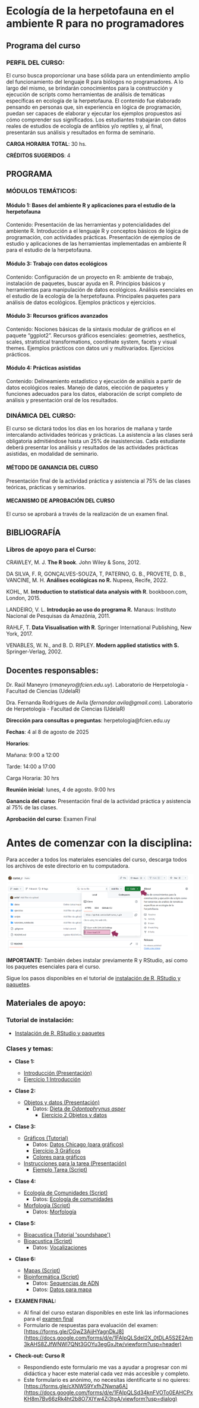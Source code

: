 # Ecología de la herpetofauna en el ambiente R para no programadores

## **Programa del curso**

### **PERFIL DEL CURSO**: 

El curso busca proporcionar una base sólida para un entendimiento amplio del
funcionamiento del lenguaje R para biólogos no programadores. A lo largo del
mismo, se brindarán conocimientos para la construcción y ejecución de scripts
como herramientas de análisis de temáticas específicas en ecología de la
herpetofauna. El contenido fue elaborado pensando en personas que, sin
experiencia en lógica de programación, puedan ser capaces de elaborar y ejecutar
los ejemplos propuestos así cómo comprender sus significados. Los estudiantes
trabajarán con datos reales de estudios de ecología de anfibios y/o reptiles y,
al final, presentarán sus análisis y resultados en forma de seminario.

**CARGA HORARIA TOTAL**: 30 hs.

**CRÉDITOS SUGERIDOS**: 4

## **PROGRAMA**

### **MÓDULOS TEMÁTICOS:**

#### **Módulo 1: Bases del ambiente R y aplicaciones para el estudio de la herpetofauna**

Contenido: Presentación de las herramientas y potencialidades del
ambiente R. Introducción a el lenguaje R y conceptos básicos de lógica de
programación, con actividades prácticas. Presentación de ejemplos de estudio y
aplicaciones de las herramientas implementadas en ambiente R para el estudio de
la herpetofauna.

#### **Módulo 3: Trabajo con datos ecológicos**

Contenido: Configuración de un proyecto en R: ambiente de trabajo,
instalación de paquetes, buscar ayuda en R. Principios básicos y herramientas
para manipulación de datos ecológicos. Análisis esenciales en el estudio de la
ecología de la herpetofauna. Principales paquetes para análisis de datos
ecológicos. Ejemplos prácticos y ejercicios.

#### **Módulo 3: Recursos gráficos avanzados** 

Contenido: Nociones básicas de la sintaxis modular de gráficos en
el paquete “ggplot2”. Recursos gráficos esenciales: geometries, aesthetics,
scales, stratistical transformations, coordinate system, facets y visual themes.
Ejemplos prácticos con datos uni y multivariados. Ejercicios prácticos.

#### **Módulo 4: Prácticas asistidas**

Contenido: Delineamiento estadístico y ejecución de análisis a
partir de datos ecológicos reales. Manejo de datos, elección de paquetes y
funciones adecuados para los datos, elaboración de script completo de análisis y
presentación oral de los resultados.

### **DINÁMICA DEL CURSO:**

El curso se dictará todos los días en los horarios de mañana y tarde
intercalando actividades teóricas y prácticas. La asistencia a las clases será
obligatoria admitiéndose hasta un 25% de inasistencias. Cada estudiante deberá
presentar los análisis y resultados de las actividades prácticas asistidas, en
modalidad de seminario.

#### **MÉTODO DE GANANCIA DEL CURSO**

Presentación final de la actividad práctica y asistencia al 75% de las clases
teóricas, prácticas y seminarios.

#### **MECANISMO DE APROBACIÓN DEL CURSO** 

El curso se aprobará a través de la realización de un examen final.

## **BIBLIOGRAFÍA** 

### **Libros de apoyo para el Curso:**

CRAWLEY, M. J. **The R book**. John Wiley & Sons, 2012.

DA SILVA, F. R, GONÇALVES-SOUZA, T, PATERNO, G. B., PROVETE, D. B., VANCINE, M.
H. **Análises ecológicas no R.** Nupeea, Recife, 2022.

KOHL, M. **Introduction to statistical data analysis with R**. bookboon.com,
London, 2015.

LANDEIRO, V. L. **Introdução ao uso do programa R.** Manaus: Instituto Nacional
de Pesquisas da Amazônia, 2011.

RAHLF, T. **Data Visualisation with R**. Springer International Publishing, New
York, 2017.

VENABLES, W. N., and B. D. RIPLEY. **Modern applied statistics with S.**
Springer-Verlag, 2002. 

## **Docentes responsables**: 

Dr. Raúl Maneyro (*rmaneyro\@fcien.edu.uy*). Laboratorio de Herpetología - Facultad de Ciencias (UdelaR)

Dra. Fernanda Rodrigues de Avila (*fernandar.avila\@gmail.com*). Laboratorio de Herpetología - Facultad de Ciencias (UdelaR)

**Dirección para consultas o preguntas**:
herpetologia\@fcien.edu.uy

**Fechas**: 4 al 8 de agosto de 2025

**Horarios**:

Mañana: 9:00 a 12:00

Tarde: 14:00 a 17:00

Carga Horaria: 30 hrs

**Reunión inicial**: lunes, 4 de agosto. 9:00 hrs

**Ganancia del curso**: Presentación final de la actividad práctica y asistencia al 75% de las clases.

**Aprobación del curso**: Examen Final


# Antes de comenzar con la disciplina:

Para acceder a todos los materiales esenciales del curso, descarga todos los archivos de este directorio en tu computadora.

![Haz clic en el botón 'Code' y después en 'Download ZIP'](download.PNG)

**IMPORTANTE:** También debes instalar previamente R y RStudio, así como los paquetes esenciales para el curso. 

Sigue los pasos disponibles en el tutorial de [instalación de R, RStudio y paquetes](https://avilaf.github.io/00_instalacion.html).


## **Materiales de apoyo:**

### **Tutorial de instalación:**
- [Instalación de R, RStudio y paquetes](https://avilaf.github.io/00_instalacion.html)

### **Clases y temas:**
  
- **Clase 1:**
  -  [Introducción (Presentación)](https://avilaf.github.io/00_slides/curso_r_slides_clase_1.html)
    -  [Ejercício 1 Introducción](ejercicios/ejercicio_1.Rmd)
    
- **Clase 2:**
  - [Objetos y datos (Presentación)](https://avilaf.github.io/00_slides/curso_r_slides_clase_2.html)
    - Datos: [Dieta de *Odontophrynus asper*](datos/dados_odonto.csv)
      - [Ejercício 2 Objetos y datos](ejercicios/ejercicio_2.Rmd)
      
- **Clase 3:**
  - [Gráficos (Tutorial)](https://avilaf.github.io/03_graficos_pt1.html)
    - Datos: [Datos Chicago (para gráficos)](datos/chicago-nmmaps-custom.csv)
    - [Ejercício 3 Gráficos](ejercicios/ejercicio_3.Rmd)
    - [Colores para gráficos](https://htmlcolorcodes.com/)
  - [Instrucciones para la tarea (Presentación)](https://avilaf.github.io/00_slides/curso_r_slides_tarea.html)
    - [Ejemplo Tarea (Script)](scripts/ejemplo_tarea.R)
    
- **Clase 4:**
  - [Ecología de Comunidades (Script)](scripts/diversidad_beta.R)
    - Datos: [Ecología de comunidades](datos/dados_beta.csv)
  - [Morfología (Script)](scripts/morfo.R)
    - Datos: [Morfología](datos/dados_morfo.csv)
      
- **Clase 5:**
  - [Bioacustica (Tutorial 'soundshape')](https://avilaf.github.io/sound_shape.html)
  - [Bioacustica (Script)](scripts/bioacustica_soundshape_ejemplo_boana.R)
    - Datos: [Vocalizaciones](datos/vocalizaciones)
      
- **Clase 6:**
  - [Mapas (Script)](scripts/primeros_mapas.R)
  - [Bioinformática (Script)](scripts/bioinfo.R)
    - Datos: [Sequencias de ADN](datos/sequence_boana.fa)
    - Datos: [Datos para mapa](datos/dados_boana.csv)

- **EXAMEN FINAL:**
  - Al final del curso estaran disponibles en este link las informaciones para el [examen final]()
  - Formulario de respuestas para evaluación del examen: [https://forms.gle/CGwZ3AjjHYagnDkJ8](https://docs.google.com/forms/d/e/1FAIpQLSdeI2X_0tDLA5S2E2Am3kAHS8ZJfWNWl7QNt3GOYu3egGxJtw/viewform?usp=header)
 
- **Check-out: Curso R**
  - Respondiendo este formulario me vas a ayudar a progresar con mi didáctica y hacer este material cada vez más accesible y completo.
  - Este formulario es anónimo, no necesitas identificarte si no quieres: [https://forms.gle/cXNW59YxfhZNwna6A](https://docs.google.com/forms/d/e/1FAIpQLSd34knFVOTo0EAHCPxKH8m7Bv66zRk4ht2b8O7XIYw4Zi3tgA/viewform?usp=dialog) 







